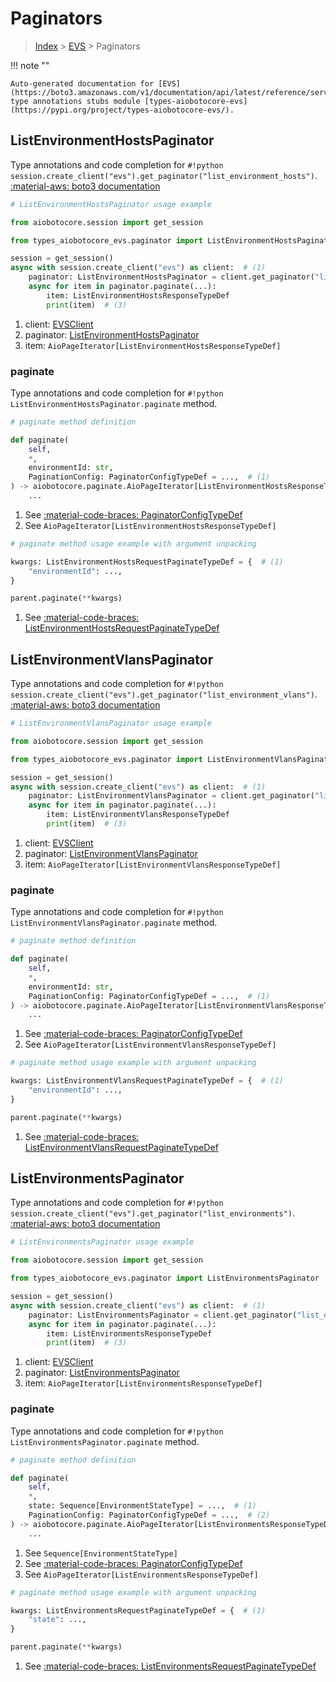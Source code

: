 # Paginators

> [Index](../README.md) > [EVS](./README.md) > Paginators

!!! note ""

    Auto-generated documentation for [EVS](https://boto3.amazonaws.com/v1/documentation/api/latest/reference/services/evs.html#evs)
    type annotations stubs module [types-aiobotocore-evs](https://pypi.org/project/types-aiobotocore-evs/).

## ListEnvironmentHostsPaginator

Type annotations and code completion for `#!python session.create_client("evs").get_paginator("list_environment_hosts")`.
[:material-aws: boto3 documentation](https://boto3.amazonaws.com/v1/documentation/api/latest/reference/services/evs/paginator/ListEnvironmentHosts.html#EVS.Paginator.ListEnvironmentHosts)

```python
# ListEnvironmentHostsPaginator usage example

from aiobotocore.session import get_session

from types_aiobotocore_evs.paginator import ListEnvironmentHostsPaginator

session = get_session()
async with session.create_client("evs") as client:  # (1)
    paginator: ListEnvironmentHostsPaginator = client.get_paginator("list_environment_hosts")  # (2)
    async for item in paginator.paginate(...):
        item: ListEnvironmentHostsResponseTypeDef
        print(item)  # (3)
```

1. client: [EVSClient](./client.md)
2. paginator: [ListEnvironmentHostsPaginator](./paginators.md#listenvironmenthostspaginator)
3. item: `AioPageIterator[ListEnvironmentHostsResponseTypeDef]`


### paginate

Type annotations and code completion for `#!python ListEnvironmentHostsPaginator.paginate` method.

```python
# paginate method definition

def paginate(
    self,
    *,
    environmentId: str,
    PaginationConfig: PaginatorConfigTypeDef = ...,  # (1)
) -> aiobotocore.paginate.AioPageIterator[ListEnvironmentHostsResponseTypeDef]:  # (2)
    ...
```

1. See [:material-code-braces: PaginatorConfigTypeDef](./type_defs.md#paginatorconfigtypedef)
2. See `AioPageIterator[ListEnvironmentHostsResponseTypeDef]`


```python
# paginate method usage example with argument unpacking

kwargs: ListEnvironmentHostsRequestPaginateTypeDef = {  # (1)
    "environmentId": ...,
}

parent.paginate(**kwargs)
```

1. See [:material-code-braces: ListEnvironmentHostsRequestPaginateTypeDef](./type_defs.md#listenvironmenthostsrequestpaginatetypedef)
## ListEnvironmentVlansPaginator

Type annotations and code completion for `#!python session.create_client("evs").get_paginator("list_environment_vlans")`.
[:material-aws: boto3 documentation](https://boto3.amazonaws.com/v1/documentation/api/latest/reference/services/evs/paginator/ListEnvironmentVlans.html#EVS.Paginator.ListEnvironmentVlans)

```python
# ListEnvironmentVlansPaginator usage example

from aiobotocore.session import get_session

from types_aiobotocore_evs.paginator import ListEnvironmentVlansPaginator

session = get_session()
async with session.create_client("evs") as client:  # (1)
    paginator: ListEnvironmentVlansPaginator = client.get_paginator("list_environment_vlans")  # (2)
    async for item in paginator.paginate(...):
        item: ListEnvironmentVlansResponseTypeDef
        print(item)  # (3)
```

1. client: [EVSClient](./client.md)
2. paginator: [ListEnvironmentVlansPaginator](./paginators.md#listenvironmentvlanspaginator)
3. item: `AioPageIterator[ListEnvironmentVlansResponseTypeDef]`


### paginate

Type annotations and code completion for `#!python ListEnvironmentVlansPaginator.paginate` method.

```python
# paginate method definition

def paginate(
    self,
    *,
    environmentId: str,
    PaginationConfig: PaginatorConfigTypeDef = ...,  # (1)
) -> aiobotocore.paginate.AioPageIterator[ListEnvironmentVlansResponseTypeDef]:  # (2)
    ...
```

1. See [:material-code-braces: PaginatorConfigTypeDef](./type_defs.md#paginatorconfigtypedef)
2. See `AioPageIterator[ListEnvironmentVlansResponseTypeDef]`


```python
# paginate method usage example with argument unpacking

kwargs: ListEnvironmentVlansRequestPaginateTypeDef = {  # (1)
    "environmentId": ...,
}

parent.paginate(**kwargs)
```

1. See [:material-code-braces: ListEnvironmentVlansRequestPaginateTypeDef](./type_defs.md#listenvironmentvlansrequestpaginatetypedef)
## ListEnvironmentsPaginator

Type annotations and code completion for `#!python session.create_client("evs").get_paginator("list_environments")`.
[:material-aws: boto3 documentation](https://boto3.amazonaws.com/v1/documentation/api/latest/reference/services/evs/paginator/ListEnvironments.html#EVS.Paginator.ListEnvironments)

```python
# ListEnvironmentsPaginator usage example

from aiobotocore.session import get_session

from types_aiobotocore_evs.paginator import ListEnvironmentsPaginator

session = get_session()
async with session.create_client("evs") as client:  # (1)
    paginator: ListEnvironmentsPaginator = client.get_paginator("list_environments")  # (2)
    async for item in paginator.paginate(...):
        item: ListEnvironmentsResponseTypeDef
        print(item)  # (3)
```

1. client: [EVSClient](./client.md)
2. paginator: [ListEnvironmentsPaginator](./paginators.md#listenvironmentspaginator)
3. item: `AioPageIterator[ListEnvironmentsResponseTypeDef]`


### paginate

Type annotations and code completion for `#!python ListEnvironmentsPaginator.paginate` method.

```python
# paginate method definition

def paginate(
    self,
    *,
    state: Sequence[EnvironmentStateType] = ...,  # (1)
    PaginationConfig: PaginatorConfigTypeDef = ...,  # (2)
) -> aiobotocore.paginate.AioPageIterator[ListEnvironmentsResponseTypeDef]:  # (3)
    ...
```

1. See `Sequence[EnvironmentStateType]`
2. See [:material-code-braces: PaginatorConfigTypeDef](./type_defs.md#paginatorconfigtypedef)
3. See `AioPageIterator[ListEnvironmentsResponseTypeDef]`


```python
# paginate method usage example with argument unpacking

kwargs: ListEnvironmentsRequestPaginateTypeDef = {  # (1)
    "state": ...,
}

parent.paginate(**kwargs)
```

1. See [:material-code-braces: ListEnvironmentsRequestPaginateTypeDef](./type_defs.md#listenvironmentsrequestpaginatetypedef)

